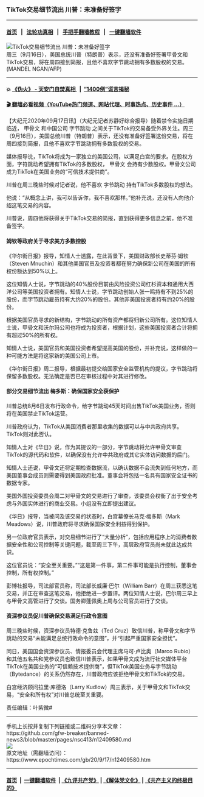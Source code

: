 ### TikTok交易细节流出 川普：未准备好签字
------------------------

#### [首页](https://github.com/gfw-breaker/banned-news3/blob/master/README.md) &nbsp;&nbsp;|&nbsp;&nbsp; [法轮功真相](https://github.com/begood0513/basic/blob/master/README.md)  &nbsp;&nbsp;|&nbsp;&nbsp; [手把手翻墙教程](https://github.com/gfw-breaker/guides/wiki)  &nbsp;&nbsp;|&nbsp;&nbsp; [一键翻墙软件](https://github.com/gfw-breaker/nogfw/blob/master/README.md)  



<div><img alt="TikTok交易细节流出 川普：未准备好签字" class="attachment-djy_600_400 size-djy_600_400 wp-post-image" src="https://i.epochtimes.com/assets/uploads/2020/09/000_8Q63FF-600x400.jpg"/>
<div class="caption">
 周三（9月16日），美国总统川普（特朗普）表示，还没有准备好签署甲骨文和TikTok交易，将在周四接到简报，且他不喜欢字节跳动拥有多数股权的交易。(MANDEL NGAN/AFP)
</div></div><hr/>

#### 💥 [《伪火》 - 天安门自焚真相 ](http://158.247.195.190:10000/videos/blog/weihuo.html)&nbsp; |&nbsp; [“1400例”谎言揭秘  ](http://158.247.195.190:10000/videos/blog/jiexi1400.html)

#### [ 🎬  翻墙必看视频（YouTube热门频道、网站代理、时事热点、历史事件 ...）](https://github.com/gfw-breaker/links/blob/master/banned.md)

<div><p>
 【大纪元2020年09月17日讯】（大纪元记者苏静好综合报导）随着禁令实施日期临近，
 <ok href="https://www.epochtimes.com/gb/tag/%E7%94%B2%E9%AA%A8%E6%96%87.html">
  甲骨文
 </ok>
 和中国公司
 <ok href="https://www.epochtimes.com/gb/tag/%E5%AD%97%E8%8A%82%E8%B7%B3%E5%8A%A8.html">
  字节跳动
 </ok>
 之间关于TikTok的交易备受外界关注。周三（9月16日），美国总统川普（特朗普）表示，还没有准备好签署这份交易，将在周四接到简报，且他不喜欢字节跳动拥有多数股权的交易。
</p>
<p>
 媒体报导说，TikTok将成为一家独立的美国公司，以满足白宫的要求。在股权方面，字符跳动希望拥有TikTok的多数股权，
 <ok href="https://www.epochtimes.com/gb/tag/%E7%94%B2%E9%AA%A8%E6%96%87.html">
  甲骨文
 </ok>
 会持有少数股权。甲骨文公司成为TikTok在美国业务的“可信技术提供商”。
</p>
<p>
 川普在周三晚些时候对记者说，他不喜欢
 <ok href="https://www.epochtimes.com/gb/tag/%E5%AD%97%E8%8A%82%E8%B7%B3%E5%8A%A8.html">
  字节跳动
 </ok>
 持有TikTok多数股权的想法。
</p>
<p>
 他说：“从概念上讲，我可以告诉你，我不喜欢那样。”他补充说，还没有人向他介绍这笔交易的内容。
</p>
<p>
 川普说，周四他将获得关于TikTok交易的简报，直到获得更多信息之前，他不准备签字。
</p>
<h4>
 姆钦等政府关于寻求美方多数控股
</h4>
<p>
 《华尔街日报》报导，知情人士透露，在此背景下，美国财政部长史蒂芬‧姆钦（Steven Mnuchin）和其他美国官员及投资者都在努力确保新公司在美国的所有权份额达到50%以上。
</p>
<p>
 这位知情人士说，字节跳动的40%股份目前由风险投资公司红杉资本和通用大西洋公司等美国投资者拥有。知情人士说，字节跳动创始人张一鸣持有不到25%的股份，而字节跳动雇员持有大约20%的股份。其他非美国投资者持有约20%的股份。
</p>
<p>
 根据美国官员寻求的新结构，字节跳动的所有资产都将归新公司所有。这位知情人士说，甲骨文和沃尔玛公司也将成为投资者，根据计划，这些美国投资者合计将拥有超过50%的所有权。
</p>
<p>
 知情人士说，美国官员和美国投资者希望提高美国的股份，并补充说，这样做的一种可能方法是将这家新的美国公司上市。
</p>
<p>
 《华尔街日报》周二报导，根据最初提交给国家安全监管机构的提议，字节跳动将保留多数股权。无法确定是否已在审核过程中对其进行修改。
</p>
<h4>
 部分交易细节流出 梅多斯：确保国家安全获保护
</h4>
<p>
 川普总统8月6日发布行政命令，给字节跳动45天时间出售TikTok美国业务，否则将在美国禁止TikTok运营。
</p>
<p>
 川普政府认为，TikTok从美国消费者那里收集的数据可以与中共政府共享。TikTok则对此否认。
</p>
<p>
 知情人士对《华日》说，作为其提议的一部分，字节跳动将允许甲骨文审查TikTok的源代码和软件，以确保没有允许中共政府或其它实体访问数据的后门。
</p>
<p>
 知情人士还说，甲骨文还将定期检查数据流，以确认数据不会流失到任何地方，而美国董事会成员则需要得到美国政府批准。董事会将包括一名具有国家安全证书的数据专家。
</p>
<p>
 美国外国投资委员会周二对甲骨文的交易进行了审查，该委员会权衡了出于安全考虑与外国实体进行的商业交易。小组没有立即提出建议。
</p>
<p>
 《华日》报导，当被问及该交易的状态时，白宫幕僚长马克‧梅多斯（Mark Meadows）说，川普政府将寻求确保国家安全利益得到保护。
</p>
<p>
 另一位政府官员表示，对交易细节进行了“大量分析”，包括应用程序上的消费者数据安全性和公司控制等关键问题，截至周三下午，高层政府官员尚未就此达成共识。
</p>
<p>
 这位官员说：“安全至关重要。”“这是第一件事，第二件事可能是执行控制，董事会控制，所有权控制。”
</p>
<p>
 彭博社报导，司法部官员称，司法部长威廉‧巴尔（William Barr）在周三获悉这笔交易，并正在审查这笔交易，他拒绝进一步置评。两位知情人士说，巴尔周三早上与甲骨文高管进行了交谈。国务卿蓬佩奥上周与公司官员进行了交谈。
</p>
<h4>
 资深参议员促川普确保交易满足行政令意图
</h4>
<p>
 周三晚些时候，资深参议员特德‧克鲁兹（Ted Cruz）致信川普，称甲骨文和字节跳动的交易“未能满足总统行政命令的意图”，并“引起严重国家安全担忧”。
</p>
<p>
 同日，美国国会资深参议员、情报委员会代理主席马可‧卢比奥（Marco Rubio）和其他五名共和党参议员也致信川普表示，如果甲骨文成为流行社交媒体平台TikTok在美国业务的“可信赖技术提供商”，但TikTok美国业务与字节跳动（Bytedance）的关系仍然存在，川普政府应该拒绝甲骨文和TikTok的交易。
</p>
<p>
 白宫经济顾问拉里‧库德洛（Larry Kudlow）周三表示，关于甲骨文和TikTok交易，“安全和所有权”对川普总统至关重要。
</p>
<p>
 责任编辑：叶紫微#
</p>
</div>
<hr/>
手机上长按并复制下列链接或二维码分享本文章：<br/>
https://github.com/gfw-breaker/banned-news3/blob/master/pages/nsc413/n12409580.md <br/>
<a href='https://github.com/gfw-breaker/banned-news3/blob/master/pages/nsc413/n12409580.md'><img src='https://github.com/gfw-breaker/banned-news3/blob/master/pages/nsc413/n12409580.md.png'/></a> <br/>
原文地址（需翻墙访问）：https://www.epochtimes.com/gb/20/9/17/n12409580.htm


------------------------
#### [首页](https://github.com/gfw-breaker/banned-news3/blob/master/README.md) &nbsp;|&nbsp; [一键翻墙软件](https://github.com/gfw-breaker/nogfw/blob/master/README.md) &nbsp;| [《九评共产党》](https://github.com/gfw-breaker/9ping.md/blob/master/README.md#九评之一评共产党是什么) | [《解体党文化》](https://github.com/gfw-breaker/jtdwh.md/blob/master/README.md) | [《共产主义的终极目的》](https://github.com/gfw-breaker/gczydzjmd.md/blob/master/README.md)


<img src='http://gfw-breaker.win/banned-news3/pages/nsc413/n12409580.md' width='0px' height='0px'/>